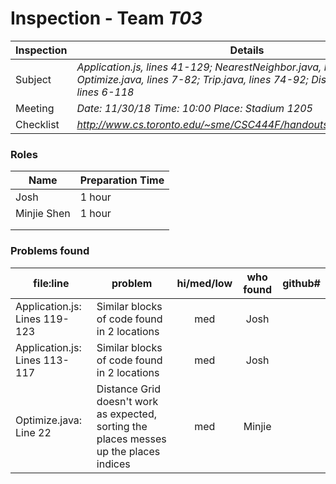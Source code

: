# Inspection - Team *T03* 
 
Inspection | Details
----- | -----
Subject | *Application.js, lines 41-129; NearestNeighbor.java, lines 20-141; Optimize.java, lines 7-82; Trip.java, lines 74-92; DistanceGrid.java, lines 6-118*
Meeting | *Date: 11/30/18 Time: 10:00 Place: Stadium 1205*
Checklist | *http://www.cs.toronto.edu/~sme/CSC444F/handouts/java_checklist.pdf*

### Roles
Name | Preparation Time
---- | ----
 | Josh | 1 hour
 |Minjie Shen | 1 hour
 | |
 | |

### Problems found
file:line | problem | hi/med/low | who found | github# 
--- | --- | :---: | :---: | ---
 | Application.js: Lines 119-123 | Similar blocks of code found in 2 locations | med | Josh |  |
 | Application.js: Lines 113-117 | Similar blocks of code found in 2 locations | med | Josh |  |
 | Optimize.java: Line 22 | Distance Grid doesn't work as expected, sorting the places messes up the places indices | med | Minjie |  |
